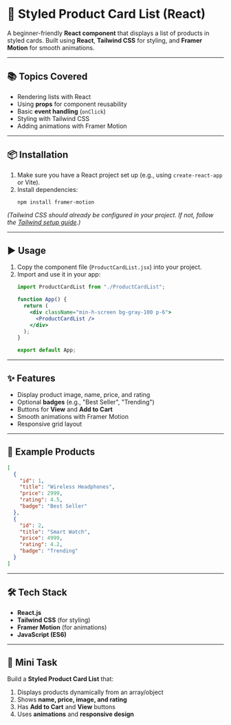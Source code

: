 # 🛒 Styled Product Card List (React)

A beginner-friendly **React component** that displays a list of products in styled cards. Built using **React**, **Tailwind CSS** for styling, and **Framer Motion** for smooth animations.

---

## 📚 Topics Covered
- Rendering lists with React
- Using **props** for component reusability
- Basic **event handling** (`onClick`)
- Styling with Tailwind CSS
- Adding animations with Framer Motion

---

## 📦 Installation

1. Make sure you have a React project set up (e.g., using `create-react-app` or Vite).
2. Install dependencies:
   ```bash
   npm install framer-motion
   ```

*(Tailwind CSS should already be configured in your project. If not, follow the [Tailwind setup guide](https://tailwindcss.com/docs/guides/create-react-app).)*

---

## ▶️ Usage

1. Copy the component file (`ProductCardList.jsx`) into your project.
2. Import and use it in your app:
   ```jsx
   import ProductCardList from "./ProductCardList";

   function App() {
     return (
       <div className="min-h-screen bg-gray-100 p-6">
         <ProductCardList />
       </div>
     );
   }

   export default App;
   ```

---

## ✨ Features
- Display product image, name, price, and rating
- Optional **badges** (e.g., "Best Seller", "Trending")
- Buttons for **View** and **Add to Cart**
- Smooth animations with Framer Motion
- Responsive grid layout

---

## 📄 Example Products
```json
[
  {
    "id": 1,
    "title": "Wireless Headphones",
    "price": 2999,
    "rating": 4.5,
    "badge": "Best Seller"
  },
  {
    "id": 2,
    "title": "Smart Watch",
    "price": 4999,
    "rating": 4.2,
    "badge": "Trending"
  }
]
```

---

## 🛠 Tech Stack
- **React.js**
- **Tailwind CSS** (for styling)
- **Framer Motion** (for animations)
- **JavaScript (ES6)**

---

## 🚀 Mini Task
Build a **Styled Product Card List** that:
1. Displays products dynamically from an array/object
2. Shows **name, price, image, and rating**
3. Has **Add to Cart** and **View** buttons
4. Uses **animations** and **responsive design**
